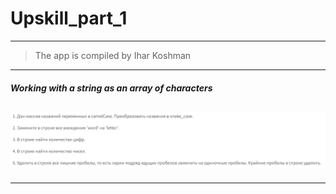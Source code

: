# Upskill_part_1
-------------------
> The app is compiled by Ihar Koshman

***

##### Working with a string as an array of characters

<h2>
   <img src="screenshots/arrayofcharacters.PNG" width="600">
</h2>

***